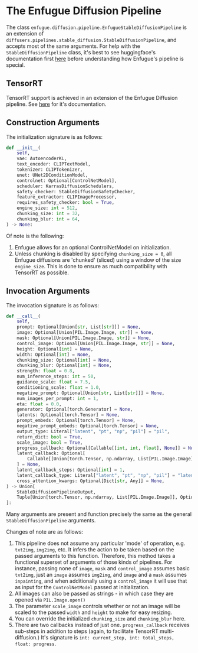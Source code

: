 # The Enfugue Diffusion Pipeline

The class `enfugue.diffusion.pipeline.EnfugueStableDiffusionPipeline` is an extension of `diffusers.pipelines.stable_diffusion.StableDiffusionPipeline`, and accepts most of the same arguments. For help with the `StableDiffusionPipeline` class, it's best to see huggingface's documentation first [here](https://github.com/huggingface/diffusers/tree/main/examples) before understanding how Enfugue's pipeline is special.

## TensorRT

TensorRT support is achieved in an extension of the Enfugue Diffusion pipeline. See [here](https://github.com/painebenjamin/app.enfugue.ai/tree/main/src/python/enfugue/diffusion/rt) for it's documentation.

## Construction Arguments

The initialization signature is as follows:

```python
def __init__(
    self,
    vae: AutoencoderKL,
    text_encoder: CLIPTextModel,
    tokenizer: CLIPTokenizer,
    unet: UNet2DConditionModel,
    controlnet: Optional[ControlNetModel],
    scheduler: KarrasDiffusionSchedulers,
    safety_checker: StableDiffusionSafetyChecker,
    feature_extractor: CLIPImageProcessor,
    requires_safety_checker: bool = True,
    engine_size: int = 512,
    chunking_size: int = 32,
    chunking_blur: int = 64,
) -> None:
```

Of note is the following:
1. Enfugue allows for an optional ControlNetModel on initialization.
2. Unless chunking is disabled by specifying `chunking_size = 0`, all Enfugue diffusions are 'chunked' (sliced) using a window of the size `engine_size`. This is done to ensure as much compatibility with TensorRT as possible.

## Invocation Arguments

The invocation signature is as follows:

```python
def __call__(
    self,
    prompt: Optional[Union[str, List[str]]] = None,
    image: Optional[Union[PIL.Image.Image, str]] = None,
    mask: Optional[Union[PIL.Image.Image, str]] = None,
    control_image: Optional[Union[PIL.Image.Image, str]] = None,
    height: Optional[int] = None,
    width: Optional[int] = None,
    chunking_size: Optional[int] = None,
    chunking_blur: Optional[int] = None,
    strength: float = 0.8,
    num_inference_steps: int = 50,
    guidance_scale: float = 7.5,
    conditioning_scale: float = 1.0,
    negative_prompt: Optional[Union[str, List[str]]] = None,
    num_images_per_prompt: int = 1,
    eta: float = 0.0,
    generator: Optional[torch.Generator] = None,
    latents: Optional[torch.Tensor] = None,
    prompt_embeds: Optional[torch.Tensor] = None,
    negative_prompt_embeds: Optional[torch.Tensor] = None,
    output_type: Literal["latent", "pt", "np", "pil"] = "pil",
    return_dict: bool = True,
    scale_image: bool = True,
    progress_callback: Optional[Callable[[int, int, float], None]] = None,
    latent_callback: Optional[
        Callable[[Union[torch.Tensor, np.ndarray, List[PIL.Image.Image]]], None]
    ] = None,
    latent_callback_steps: Optional[int] = 1,
    latent_callback_type: Literal["latent", "pt", "np", "pil"] = "latent",
    cross_attention_kwargs: Optional[Dict[str, Any]] = None,
) -> Union[
    StableDiffusionPipelineOutput,
    Tuple[Union[torch.Tensor, np.ndarray, List[PIL.Image.Image]], Optional[List[bool]]],
]:
```

Many arguments are present and function precisely the same as the general `StableDiffusionPipeline` arguments. 

Changes of note are as follows:

1. This pipeline does not assume any particular 'mode' of operation, e.g. `txt2img`, `img2img`, etc. It infers the action to be taken based on the passed arguments to this function. Therefore, this method takes a functional superset of arguments of those kinds of pipelines. For instance, passing none of `image`, `mask` and `control_image` assumes basic `txt2img`, just an `image` assumes `img2img`, and `image` and a `mask` assumes `inpainting`, and when additionally using a `control_image` it will use that as input for the `ControlNetModel` passed at initialization.
2. All images can also be passed as strings - in which case they are opened via `PIL.Image.open()`
3. The parameter `scale_image` controls whether or not an image will be scaled to the passed `width` and `height` to make for easy resizing.
4. You can override the initialized `chunking_size` and `chunking_blur` here.
5. There are two callbacks instead of just one. `progress_callback` receives sub-steps in addition to steps (again, to facilitate TensorRT multi-diffusion.) It's signature is `int: current_step, int: total_steps, float: progress`.
